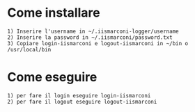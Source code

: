 # Come installare
	1) Inserire l'username in ~/.iismarconi-logger/username 
	2) Inserire la password in ~/.iismarconi/password.txt
	3) Copiare login-iismarconi e logout-iismarconi in ~/bin o /usr/local/bin
# Come eseguire
	1) per fare il login eseguire login-iismarconi
	2) per fare il logout eseguire logout-iismarconi

